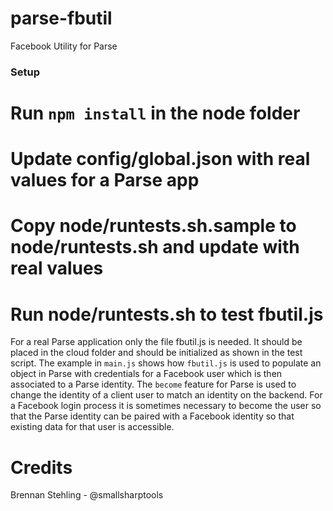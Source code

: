 # parse-fbutil

Facebook Utility for Parse

### Setup

# Run `npm install` in the node folder
# Update config/global.json with real values for a Parse app
# Copy node/runtests.sh.sample to node/runtests.sh and update with real values
# Run node/runtests.sh to test fbutil.js

For a real Parse application only the file fbutil.js is needed. It
should be placed in the cloud folder and should be initialized
as shown in the test script. The example in `main.js` shows how
`fbutil.js` is used to populate an object in Parse with credentials
for a Facebook user which is then associated to a Parse identity.
The `become` feature for Parse is used to change the identity of
a client user to match an identity on the backend. For a Facebook
login process it is sometimes necessary to become the user so
that the Parse identity can be paired with a Facebook identity
so that existing data for that user is accessible.

# Credits
Brennan Stehling - @smallsharptools
